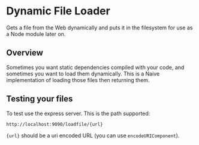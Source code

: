 # Dynamic File Loader
Gets a file from the Web dynamically and puts it in the filesystem for use as a Node module later on.

## Overview
Sometimes you want static dependencies compiled with your code, and sometimes you want to load them dynamically.
This is a Naive implementation of loading those files then returning them.

## Testing your files
To test use the express server.
This is the path supported:
```
http://localhost:9090/loadfile/{url}
```

```{url}``` should be a uri encoded URL (you can use ```encodeURIComponent```).
